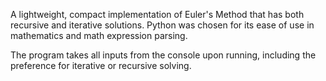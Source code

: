 A lightweight, compact implementation of Euler's Method that has both recursive and iterative solutions. Python was chosen for its ease of use in mathematics and math expression parsing. 

The program takes all inputs from the console upon running, including the preference for iterative or recursive solving. 
